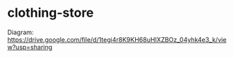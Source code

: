 # clothing-store
Diagram: https://drive.google.com/file/d/1tegi4r8K9KH68uHIXZBOz_04yhk4e3_k/view?usp=sharing
